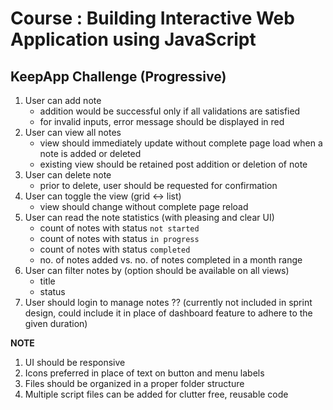 # Course : Building Interactive Web Application using JavaScript

## KeepApp Challenge (Progressive)

1. User can add note
    - addition would be successful only if all validations are satisfied
    - for invalid inputs, error message should be displayed in red
2. User can view all notes
    - view should immediately update without complete page load when a note is added or deleted
    - existing view should be retained post addition or deletion of note
3. User can delete note
    - prior to delete, user should be requested for confirmation
4. User can toggle the view (grid <-> list)
    - view should change without complete page reload
5. User can read the note statistics (with pleasing and clear UI)
    - count of notes with status `not started`
    - count of notes with status `in progress`
    - count of notes with status `completed`
    - no. of notes added vs. no. of notes completed in a month range
6. User can filter notes by (option should be available on all views)
    - title
    - status
7. User should login to manage notes ?? (currently not included in sprint design, could include it in place of dashboard feature to adhere to the given duration)

**NOTE**

1. UI should be responsive
2. Icons preferred in place of text on button and menu labels
3. Files should be organized in a proper folder structure
4. Multiple script files can be added for clutter free, reusable code